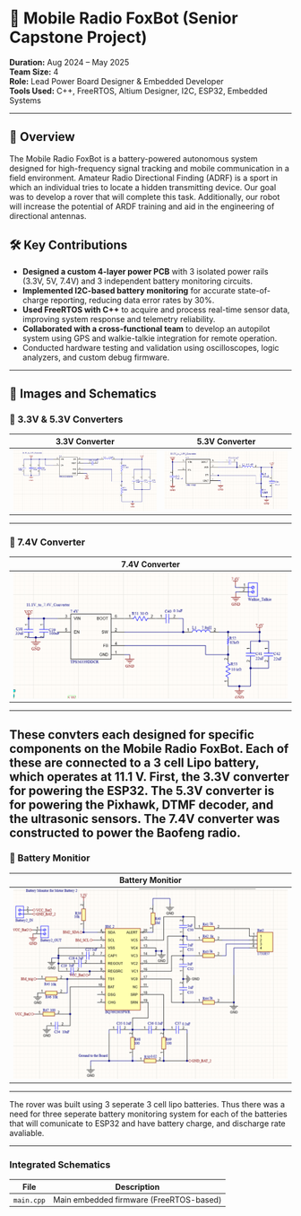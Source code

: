 # 📡 Mobile Radio FoxBot (Senior Capstone Project)

**Duration:** Aug 2024 – May 2025  
**Team Size:** 4  
**Role:** Lead Power Board Designer & Embedded Developer  
**Tools Used:** C++, FreeRTOS, Altium Designer, I2C, ESP32, Embedded Systems

---

## 🚀 Overview

The Mobile Radio FoxBot is a battery-powered autonomous system designed for high-frequency signal tracking and mobile communication in a field environment. Amateur Radio Directional Finding (ADRF) is a sport in which an individual tries to locate a hidden transmitting device. Our goal was to develop a rover that will complete this task. Additionally, our robot will increase the potential of ARDF training and aid in the engineering of directional antennas. 


## 🛠️ Key Contributions

- **Designed a custom 4-layer power PCB** with 3 isolated power rails (3.3V, 5V, 7.4V) and 3 independent battery monitoring circuits.
- **Implemented I2C-based battery monitoring** for accurate state-of-charge reporting, reducing data error rates by 30%.
- **Used FreeRTOS with C++** to acquire and process real-time sensor data, improving system response and telemetry reliability.
- **Collaborated with a cross-functional team** to develop an autopilot system using GPS and walkie-talkie integration for remote operation.
- Conducted hardware testing and validation using oscilloscopes, logic analyzers, and custom debug firmware.

---

## 📸 Images and Schematics
### 🔋 3.3V & 5.3V Converters
|3.3V Converter | 5.3V Converter |
|---------------|---------------|
| ![11.1V to 3.3V Converter](./3.3V_Schematic.png)|![11.1V to 5.3V Converter](./5.3V_Schematic.png)|


---

### 🔋 7.4V Converter
|7.4V Converter |
|---------------|
![11.1V to 7.4V Converter](./7.4V_Schematic.png)|

---
These convters each designed for specific components on the Mobile Radio FoxBot. Each of these are connected to a 3 cell Lipo battery, which operates at 11.1 V. First, the 3.3V converter for powering the ESP32. The 5.3V converter is for powering the Pixhawk, DTMF decoder, and the ultrasonic sensors. The 7.4V converter was constructed to power the Baofeng radio.
---

### 🔋 Battery Monitior
|Battery Monitior |
|---------------|
![Battery Monitior](./Battery_Monitor_Schematic.png)|

---
The rover was built using 3 seperate 3 cell lipo batteries. Thus there was a need for three seperate battery monitoring system for each of the batteries that will comunicate to ESP32 and have battery charge, and discharge rate avaliable.

---

### Integrated Schematics 
| File | Description |
|------|-------------|
| `main.cpp` | Main embedded firmware (FreeRTOS-based) |
